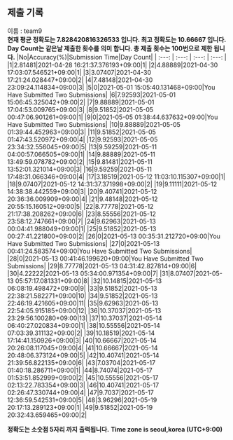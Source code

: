 


  
## 제출 기록  
이름 : team9  
**현재 평균 정확도는 7.828420816326533 입니다. 최고 정확도는 10.66667 입니다.**  
**Day Count는 같은날 제출한 횟수를 의미 합니다. 총 제출 횟수는 100번으로 제한 됩니다.**
|No|Accuracy(%)|Submission Time|Day Count|
| :---: | :---: | :---: | :---: |
|1|2.81481|2021-04-28 16:21:37.376193+09:00|1|
|2|4.88889|2021-04-30 17:03:07.546521+09:00|1|
|3|3.07407|2021-04-30 17:21:24.028447+09:00|2|
|4|7.48148|2021-04-30 23:09:24.114834+09:00|3|
|5|0|2021-05-01 15:05:40.131468+09:00|You Have Submitted Two Submissions|
|6|7.92593|2021-05-01 15:06:45.325042+09:00|2|
|7|9.88889|2021-05-01 17:04:53.009765+09:00|3|
|8|9.51852|2021-05-05 00:47:06.901261+09:00|1|
|9|0|2021-05-05 01:38:44.637632+09:00|You Have Submitted Two Submissions|
|10|9.88889|2021-05-05 01:39:44.452963+09:00|3|
|11|9.51852|2021-05-05 01:47:43.520972+09:00|4|
|12|9.92593|2021-05-05 23:34:32.556045+09:00|5|
|13|9.59259|2021-05-11 04:00:57.066505+09:00|1|
|14|9.88889|2021-05-11 13:49:59.078782+09:00|2|
|15|9.81481|2021-05-11 13:52:01.321014+09:00|3|
|16|9.59259|2021-05-11 17:48:31.066346+09:00|4|
|17|3.18519|2021-05-12 11:03:10.115307+09:00|1|
|18|9.07407|2021-05-12 14:31:37.371998+09:00|2|
|19|9.11111|2021-05-12 14:38:38.442559+09:00|3|
|20|9.40741|2021-05-12 20:36:36.009909+09:00|4|
|21|9.48148|2021-05-12 20:55:15.160512+09:00|5|
|22|8.77778|2021-05-12 21:17:38.208262+09:00|6|
|23|8.55556|2021-05-12 23:58:12.747661+09:00|7|
|24|9.62963|2021-05-13 00:04:41.988049+09:00|1|
|25|9.51852|2021-05-13 00:27:41.221800+09:00|2|
|26|0|2021-05-13 00:35:31.212720+09:00|You Have Submitted Two Submissions|
|27|0|2021-05-13 00:41:24.583574+09:00|You Have Submitted Two Submissions|
|28|0|2021-05-13 00:41:46.199620+09:00|You Have Submitted Two Submissions|
|29|8.77778|2021-05-13 04:31:42.827814+09:00|6|
|30|4.22222|2021-05-13 05:34:00.971354+09:00|7|
|31|8.07407|2021-05-13 05:57:17.081331+09:00|8|
|32|10.14815|2021-05-13 06:08:19.498472+09:00|9|
|33|9.51852|2021-05-13 22:38:21.582271+09:00|10|
|34|9.51852|2021-05-13 22:46:19.421605+09:00|11|
|35|9.62963|2021-05-13 22:54:05.915185+09:00|12|
|36|10.37037|2021-05-13 23:29:56.100280+09:00|13|
|37|10.37037|2021-05-14 06:40:27.020834+09:00|1|
|38|10.55556|2021-05-14 07:03:39.311132+09:00|2|
|39|10.18519|2021-05-14 17:14:41.150926+09:00|3|
|40|10.66667|2021-05-14 20:26:08.117045+09:00|4|
|41|10.66667|2021-05-14 20:48:06.373124+09:00|5|
|42|10.40741|2021-05-14 21:39:56.822135+09:00|6|
|43|7.03704|2021-05-17 01:40:18.286711+09:00|1|
|44|8.74074|2021-05-17 01:53:51.852999+09:00|2|
|45|10.55556|2021-05-17 02:13:22.783354+09:00|3|
|46|10.40741|2021-05-17 02:26:47.330744+09:00|4|
|47|9.7037|2021-05-17 12:36:59.542531+09:00|5|
|48|3.96296|2021-05-19 20:17:13.289123+09:00|1|
|49|9.51852|2021-05-19 20:32:43.659465+09:00|2|


**정확도는 소숫점 5자리 까지 출력됩니다.**
**Time zone is seoul,korea (UTC+9:00)**
